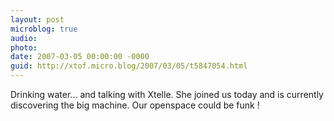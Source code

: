 ```yaml
---
layout: post
microblog: true
audio: 
photo: 
date: 2007-03-05 00:00:00 -0000
guid: http://xtof.micro.blog/2007/03/05/t5847054.html
---
```

Drinking water... and talking with Xtelle. She joined us today and is currently discovering the big machine. Our openspace could be funk !
